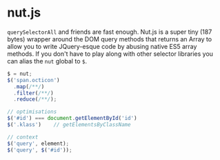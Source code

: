 # nut.js

`querySelectorAll` and friends are fast enough. Nut.js is a
super tiny (187 bytes) wrapper around the DOM query methods
that returns an Array to allow you to write JQuery-esque code
by abusing native ES5 array methods. If you don't have to play
along with other selector libraries you can alias the `nut`
global to `$`.

```js
$ = nut;
$('span.octicon')
  .map(/**/)
  .filter(/**/)
  .reduce(/**/);

// optimisations
$('#id') === document.getElementById('id')
$('.klass')    // getElementsByClassName

// context
$('query', element);
$('query', $('#id'));
```
